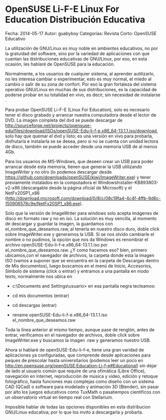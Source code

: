 OpenSUSE Li-F-E Linux For Education Distribución Educativa
==========================================================

Fecha: 2014-05-17
Autor: guabyboy
Categorías: Revista
Corto: OpenSUSE Educativo
 
La utilización de GNU/Linux es muy noble en ambientes educativos, no por la gratuidad del software, sino por la variedad de aplicaciones con que cuentan las distribuciones educativas de GNU/Linux,  por eso, en esta ocasión,  les hablaré de OpenSUSE  para la educación.

Normalmente, a los usuarios  de cualquier sistema, al aprender autilizarlo, no les interesa cambiar o experimentar, esto es muy normal, el miedo al cambio o salir de su zona de confort. Por eso la gran fortaleza del sistema operativo GNU/Linux en muchas de sus distribuciones, es la capacidad de poderse probar  en su totalidad en vivo, es decir, sin necesidad de instalarse .      

Para probar OpenSUSE Li-F-E (Linux For Education), solo es necesario tener el disco grabado y arrancar nuestra computadora desde el lector de  DVD. La imagen completa del dvd se puede descargar de http://sourceforge.net/projects/opensuse-edu/files/download/ISOs/openSUSE-Edu-li-f-e.x86_64-13.1.1.iso/download, solo hay que quemar el dvd y listo; es una versión en vivo para probarla, disfrutarla e instalarla se se desea, pero si no se cuenta con unidad lectora de disco, también se puede acceder desde una memoria USB de al menos 4Gb.

<!-- break -->

Para los usuarios de MS-Windows, que deseen crear un USB para poder arrancar desde esta memoria, tienen que generar la USB utilizando ImageWriter y no otro (lo podemos descargar  desde https://github.com/downloads/openSUSE/kiwi/ImageWriter.exe) y tener previamente instalados en la computadora el WindowsInstaller-KB893803-v2-x86 (descargable desde la página oficial de Microsoft) y el NetFx20SP1_x86 (http://download.microsoft.com/download/0/8/c/08c19fa4-4c4f-4ffb-9d6c-150906578c9e/NetFx20SP1_x86.exe). 

Solo que la versión de ImageWriter para windows solo acepta imágenes de disco en formato raw y no en iso. La solución es muy sencilla, al momento de descargar y guardar la imagen, la guardamos con el_nombre_que_deseamos.raw, al tenerla en nuestro  disco duro,  doble click sobre ImageWriter.exe y  generamos la USB. Si se nos olvido cambiarle el nombre o no pudimos, la opción que nos da Windows es renombrar el archivo openSUSE-Edu-li-f-e.x86_64-13.1.1.iso por el_nombre_que_deseamos.raw.
¿Y como hacemos eso? bien, primero ubicamos,con el navegador  de archivos, la carpeta donde esta la imagen ISO (vamos a suponer que se encuentra en la carpeta de Descargas dentro de Mis documentos), luego buscamos en el menú de Inicio, Accesorios, Símbolo de sistema (click o entrar) y entramos a una pantalla en modo texto, normalmente nos ubica en 

- c:\Documents and Settings\usuario>   en esa pantalla negra tecleamos: 

- cd mis documentos      (entrar)

- cd descargas           (entrar)

- rename openSUSE-Edu-li-f-e.x86_64-13.1.1.iso el_nombre_que_deseamos.raw 

Toda la línea anterior al mismo  tiempo, aunque pase de renglón, antes de entrar, verificamos en el navegador de archivos, doble click sobre ImageWriter.exe y buscamos la imagen .raw y generamos nuestro USB.

Ahora si hablaré de openSUSE-Edu-li-f-e, tiene una gran varidad de aplicaciones ya configuradas, que comprende desde  aplicaciones para peques de prescolar hasta universitarios (podemos leer un poco en http://en.opensuse.org/openSUSE:Education-Li-f-e#Educational) sin dejar de lado al usuario común que require de una ofimática (Libre Office), navegación en internet, reproducción de música y video, edición y  retoque fotográfico, hasta funciones mas complejas como diseño con un sistema CAD (QCad) o software para modelado y animación 3D (Blender), sin pasar por alto los juegos educativos como TuxMath o pasatiempos científicos con un observatorio virtual en tiempo real con Stellarium. 

Imposible hablar de todas las opciones disponibles en esta distribucion GNU/Linux educativa, por lo que los invito a descargarla y probarla. 